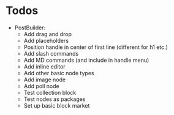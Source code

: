 # Todos

- PostBuilder:
  - Add drag and drop
  - Add placeholders
  - Position handle in center of first line (different for h1 etc.)
  - Add slash commands
  - Add MD commands (and include in handle menu)
  - Add inline editor
  - Add other basic node types
  - Add image node
  - Add poll node
  - Test collection block
  - Test nodes as packages
  - Set up basic block market
